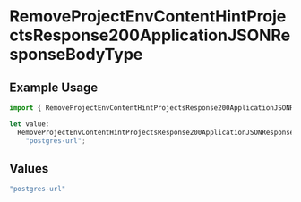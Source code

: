 # RemoveProjectEnvContentHintProjectsResponse200ApplicationJSONResponseBodyType

## Example Usage

```typescript
import { RemoveProjectEnvContentHintProjectsResponse200ApplicationJSONResponseBodyType } from "@vercel/sdk/models/removeprojectenvop.js";

let value:
  RemoveProjectEnvContentHintProjectsResponse200ApplicationJSONResponseBodyType =
    "postgres-url";
```

## Values

```typescript
"postgres-url"
```